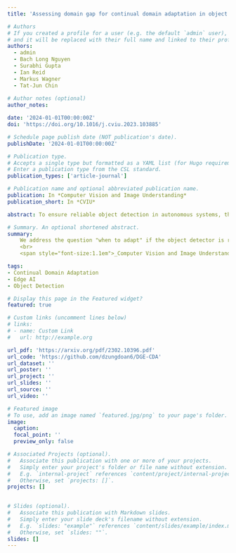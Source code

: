 ```yaml
---
title: 'Assessing domain gap for continual domain adaptation in object detection'

# Authors
# If you created a profile for a user (e.g. the default `admin` user), write the username (folder name) here
# and it will be replaced with their full name and linked to their profile.
authors:
  - admin
  - Bach Long Nguyen
  - Surabhi Gupta
  - Ian Reid
  - Markus Wagner
  - Tat-Jun Chin
  
# Author notes (optional)
author_notes:

date: '2024-01-01T00:00:00Z'
doi: 'https://doi.org/10.1016/j.cviu.2023.103885'

# Schedule page publish date (NOT publication's date).
publishDate: '2024-01-01T00:00:00Z'

# Publication type.
# Accepts a single type but formatted as a YAML list (for Hugo requirements).
# Enter a publication type from the CSL standard.
publication_types: ['article-journal']

# Publication name and optional abbreviated publication name.
publication: In *Computer Vision and Image Understanding*
publication_short: In *CVIU*

abstract: To ensure reliable object detection in autonomous systems, the detector must be able to adapt to changes in appearance caused by environmental factors such as time of day, weather, and seasons. Continually adapting the detector to incorporate these changes is a promising solution, but it can be computationally costly. Our proposed approach is to selectively adapt the detector only when necessary, using new data that does not have the same distribution as the current training data. To this end, we investigate three popular metrics for domain gap evaluation and find that there is a correlation between the domain gap and detection accuracy. Therefore, we apply the domain gap as a criterion to decide when to adapt the detector. Our experiments show that our approach has the potential to improve the efficiency of the detector’s operation in real-world scenarios, where environmental conditions change in a cyclical manner, without sacrificing the overall performance of the detector. Our code is publicly available [here](https://github.com/dzungdoan6/DGE-CDA).

# Summary. An optional shortened abstract.
summary: 
    We address the question "when to adapt" if the object detector is required to be continously updated.
    <br>
    <span style="font-size:1.1em">_Computer Vision and Image Understanding_</span>. 

tags: 
- Continual Domain Adaptation
- Edge AI
- Object Detection

# Display this page in the Featured widget?
featured: true

# Custom links (uncomment lines below)
# links:
# - name: Custom Link
#   url: http://example.org

url_pdf: 'https://arxiv.org/pdf/2302.10396.pdf'
url_code: 'https://github.com/dzungdoan6/DGE-CDA'
url_dataset: ''
url_poster: ''
url_project: ''
url_slides: ''
url_source: ''
url_video: ''

# Featured image
# To use, add an image named `featured.jpg/png` to your page's folder.
image:
  caption: 
  focal_point: ''
  preview_only: false

# Associated Projects (optional).
#   Associate this publication with one or more of your projects.
#   Simply enter your project's folder or file name without extension.
#   E.g. `internal-project` references `content/project/internal-project/index.md`.
#   Otherwise, set `projects: []`.
projects: []
  

# Slides (optional).
#   Associate this publication with Markdown slides.
#   Simply enter your slide deck's filename without extension.
#   E.g. `slides: "example"` references `content/slides/example/index.md`.
#   Otherwise, set `slides: ""`.
slides: []
---
```

